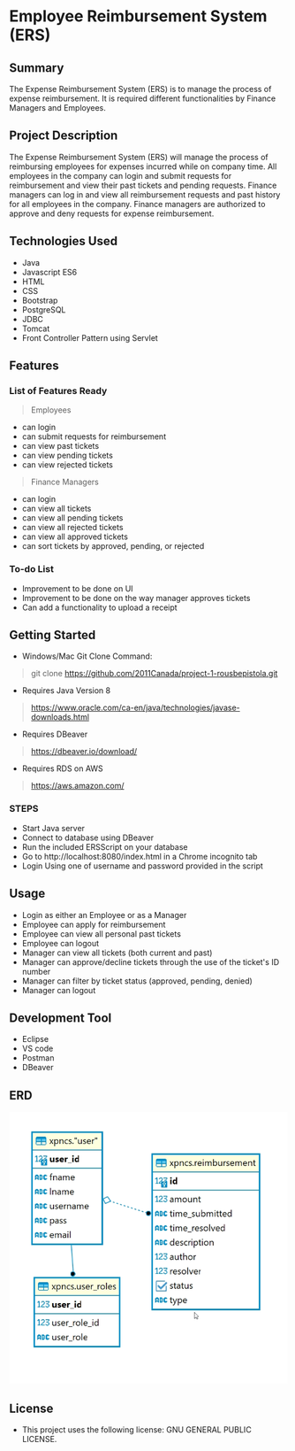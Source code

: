 # Employee Reimbursement System (ERS)

## Summary
The Expense Reimbursement System (ERS) is to manage the process of expense reimbursement. It is required different functionalities by Finance Managers and Employees.

## Project Description
The Expense Reimbursement System (ERS) will manage the process of reimbursing employees for expenses incurred while on company time. All employees in the company can login and submit requests for reimbursement and view their past tickets and pending requests. Finance managers can log in and view all reimbursement requests and past history for all employees in the company. Finance managers are authorized to approve and deny requests for expense reimbursement.


## Technologies Used
- Java 
- Javascript ES6
- HTML
- CSS
- Bootstrap
- PostgreSQL
- JDBC
- Tomcat
- Front Controller Pattern using Servlet


## Features
### List of Features Ready
> Employees
- can login
- can submit requests for reimbursement
- can view past tickets
- can view pending tickets
- can view rejected tickets

> Finance Managers
- can login
- can view all tickets
- can view all pending tickets
- can view all rejected tickets
- can view all approved tickets
- can sort tickets by approved, pending, or rejected

### To-do List
- Improvement to be done on UI
- Improvement to be done on the way manager approves tickets
- Can add a functionality to upload a receipt

## Getting Started
- Windows/Mac Git Clone Command:
> git clone https://github.com/2011Canada/project-1-rousbepistola.git
- Requires Java Version 8
> https://www.oracle.com/ca-en/java/technologies/javase-downloads.html
- Requires DBeaver
> https://dbeaver.io/download/
- Requires RDS on AWS
> https://aws.amazon.com/

### STEPS
- Start Java server
- Connect to database using DBeaver
- Run the included ERSScript on your database
- Go to http://localhost:8080/index.html in a Chrome incognito tab
- Login Using one of username and password provided in the script


## Usage
- Login as either an Employee or as a Manager
- Employee can apply for reimbursement
- Employee can view all personal past tickets
- Employee can logout
- Manager can view all tickets (both current and past)
- Manager can approve/decline tickets through the use of the ticket's ID number
- Manager can filter by ticket status (approved, pending, denied)
- Manager can logout


## Development Tool
- Eclipse
- VS code
- Postman
- DBeaver

## ERD
![Alt](/erd.png "ERD")

## License
- This project uses the following license: GNU GENERAL PUBLIC LICENSE.

